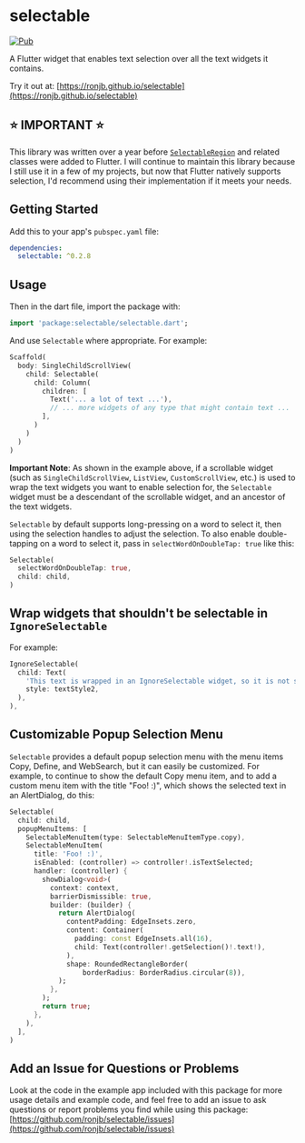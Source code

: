 # selectable

[![Pub](https://img.shields.io/pub/v/selectable.svg)](https://pub.dev/packages/selectable)

A Flutter widget that enables text selection over all the text widgets it contains.

Try it out at: [https://ronjb.github.io/selectable](https://ronjb.github.io/selectable)

## ⭐️ **IMPORTANT** ⭐️

This library was written over a year before [`SelectableRegion`](https://api.flutter.dev/flutter/widgets/SelectableRegion-class.html) and related classes were added to Flutter. I will continue to maintain this library because I still use it in a few of my projects, but now that Flutter natively supports selection, I'd recommend using their implementation if it meets your needs.

## Getting Started

Add this to your app's `pubspec.yaml` file:

```yaml
dependencies:
  selectable: ^0.2.8
```

## Usage

Then in the dart file, import the package with:

```dart
import 'package:selectable/selectable.dart';
```

And use `Selectable` where appropriate. For example:

```dart
Scaffold(
  body: SingleChildScrollView(
    child: Selectable(
      child: Column(
        children: [
          Text('... a lot of text ...'),
          // ... more widgets of any type that might contain text ...
        ],
      )
    )
  )
)
```

**Important Note**: As shown in the example above, if a scrollable widget (such as `SingleChildScrollView`, `ListView`, `CustomScrollView`, etc.) is used to wrap the text widgets you want to enable selection for, the `Selectable` widget must be a descendant of the scrollable widget, and an ancestor of the text widgets.

`Selectable` by default supports long-pressing on a word to select it, then using the selection handles to adjust the selection. To also enable double-tapping on a word to select it, pass in `selectWordOnDoubleTap: true` like this:

```dart
Selectable(
  selectWordOnDoubleTap: true,
  child: child,
)
```

## Wrap widgets that shouldn't be selectable in `IgnoreSelectable`

For example:

```dart
IgnoreSelectable(
  child: Text(
    'This text is wrapped in an IgnoreSelectable widget, so it is not selectable.',
    style: textStyle2,
  ),
),

```

## Customizable Popup Selection Menu

`Selectable` provides a default popup selection menu with the menu items Copy, Define, and WebSearch, but it can easily be customized. For example, to continue to show the default Copy menu item, and to add a custom menu item with the title "Foo! :)", which shows the selected text in an AlertDialog, do this:

```dart
Selectable(
  child: child,
  popupMenuItems: [
    SelectableMenuItem(type: SelectableMenuItemType.copy),
    SelectableMenuItem(
      title: 'Foo! :)',
      isEnabled: (controller) => controller!.isTextSelected;
      handler: (controller) {
        showDialog<void>(
          context: context,
          barrierDismissible: true,
          builder: (builder) {
            return AlertDialog(
              contentPadding: EdgeInsets.zero,
              content: Container(
                padding: const EdgeInsets.all(16),
                child: Text(controller!.getSelection()!.text!),
              ),
              shape: RoundedRectangleBorder(
                  borderRadius: BorderRadius.circular(8)),
            );
          },
        );
        return true;
      },
    ),
  ],
)
```

## Add an Issue for Questions or Problems

Look at the code in the example app included with this package for more usage details and example code, and feel free to add an issue to ask questions or report problems you find while using this package: [https://github.com/ronjb/selectable/issues](https://github.com/ronjb/selectable/issues)
